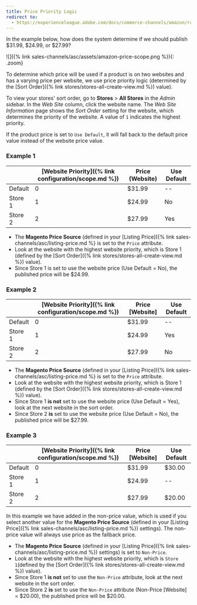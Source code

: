 ```yaml
---
title: Price Priority Logic
redirect to:
  - https://experienceleague.adobe.com/docs/commerce-channels/amazon/rules/pricing-rules/price-priority-logic.html
---
```



In the example below, how does the system determine if we should publish $31.99, $24.99, or $27.99?

![]({% link sales-channels/asc/assets/amazon-price-scope.png %}){: .zoom}

To determine which price will be used if a product is on two websites and has a varying price per website, we use price priority logic (determined by the [Sort Order]({% link stores/stores-all-create-view.md %}) value).

To view your stores' sort order, go to **Stores** > **All Stores** in the _Admin_ sidebar. In the _Web Site_ column, click the website name. The _Web Site Information_ page shows the _Sort Order_ setting for the website, which determines the priority of the website. A value of `1` indicates the highest priority.

If the product price is set to `Use Default`, it will fall back to the default price value instead of the website price value.

### Example 1

||[Website Priority]({% link configuration/scope.md %})|Price (Website)|Use Default|
|---|---|---|---|
|Default|0|$31.99|--|
|Store 1|1|$24.99|No|
|Store 2|2|$27.99|Yes|

- The **Magento Price Source** (defined in your [Listing Price]({% link sales-channels/asc/listing-price.md %} is set to the `Price` attribute.
- Look at the website with the highest website priority, which is Store 1 (defined by the [Sort Order]({% link stores/stores-all-create-view.md %}) value).
- Since Store 1 is set to use the website price (Use Default = No), the published price will be $24.99.

### Example 2

||[Website Priority]({% link configuration/scope.md %})|Price [Website]|Use Default|
|---|---|---|---|
|Default|0|$31.99|--|
|Store 1|1|$24.99|Yes|
|Store 2|2|$27.99|No|

- The **Magento Price Source** (defined in your [Listing Price]({% link sales-channels/asc/listing-price.md %} is set to the `Price` attribute.
- Look at the website with the highest website priority, which is Store 1 (defined by the [Sort Order]({% link stores/stores-all-create-view.md %}) value).
- Since Store 1 **is not** set to use the website price (Use Default = Yes), look at the next website in the sort order.
- Since Store 2 **is** set to use the website price (Use Default = No), the published price will be $27.99.

### Example 3

||[Website Priority]({% link configuration/scope.md %})|Price [Website]|Use Default|
|---|---|---|---|
|Default|0|$31.99|$30.00|
|Store 1|1|$24.99|--|
|Store 2|2|$27.99|$20.00|

In this example we have added in the non-price value, which is used if you select another value for the **Magento Price Source** (defined in your [Listing Price]({% link sales-channels/asc/listing-price.md %}) settings). The non-price value will always use price as the fallback price.

- The **Magento Price Source** (defined in your [Listing Price]({% link sales-channels/asc/listing-price.md %}) settings) is set to `Non-Price`.
- Look at the website with the highest website priority, which is `Store 1`(defined by the [Sort Order]({% link stores/stores-all-create-view.md %}) value).
- Since Store 1 **is not** set to use the `Non-Price` attribute, look at the next website in the sort order.
- Since Store 2 **is** set to use the `Non-Price` attribute (Non-Price [Website] = $20.00), the published price will be $20.00.
